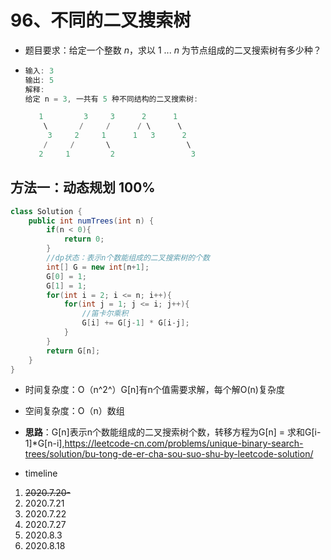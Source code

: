 # 96、不同的二叉搜索树

- 题目要求：给定一个整数 *n*，求以 1 ... *n* 为节点组成的二叉搜索树有多少种？

- ```java
  输入: 3
  输出: 5
  解释:
  给定 n = 3, 一共有 5 种不同结构的二叉搜索树:
  
     1         3     3      2      1
      \       /     /      / \      \
       3     2     1      1   3      2
      /     /       \                 \
     2     1         2                 3
  ```



## 方法一：动态规划 100%

```java
class Solution {
    public int numTrees(int n) {
        if(n < 0){
            return 0;
        }
        //dp状态：表示n个数能组成的二叉搜索树的个数
        int[] G = new int[n+1];
        G[0] = 1;
        G[1] = 1;
        for(int i = 2; i <= n; i++){
            for(int j = 1; j <= i; j++){
                //笛卡尔乘积
                G[i] += G[j-1] * G[i-j];
            }
        }
        return G[n];
    }
}
```

- 时间复杂度：O（n^2^）G[n]有n个值需要求解，每个解O(n)复杂度
- 空间复杂度：O（n）数组
- **思路**：G[n]表示n个数能组成的二叉搜索树个数，转移方程为G[n] = 求和G[i-1]*G[n-i],https://leetcode-cn.com/problems/unique-binary-search-trees/solution/bu-tong-de-er-cha-sou-suo-shu-by-leetcode-solution/



- timeline

1. ~~2020.7.20-~~
2. 2020.7.21
3. 2020.7.22
4. 2020.7.27
5. 2020.8.3
6. 2020.8.18